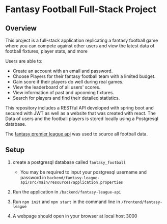 # Fantasy Football Full-Stack Project

## Overview

This project is a full-stack application replicating a fantasy football game where you can compete against other users and view the latest data of football fixtures, player stats, and more

Users are able to:
* Create an account with an email and password.
* Choose Players for their fantasy football team with a limited budget.
* Gain score if their players do well during real games.
* View the leaderboard of all users' scores.
* View information of past and upcoming fixtures.
* Search for players and find their detailed statistics.

This repository includes a RESTful API developed with spring boot and secured with JWT as well as a website that was created with react.  The Data of users and the football players is stored locally using a Postgresql database.

The [fantasy premier league api](https://fantasy.premierleague.com/api/bootstrap-static/) was used to source all football data.

## Setup

1. create a postgresql database called `fantasy_football`
	* You may be required to input your postgresql username and password in `backend/fantasy-league-api/src/main/resources/application.properties`

2. Run the application in `/backend/fantasy-league-api` 
3. Run `npm init` and `npm start` in the command line in `/frontend/fantasy-league`
4. A webpage should open in your browser at local host 3000
